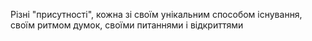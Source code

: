 Різні "присутності", кожна зі своїм унікальним способом існування, своїм ритмом думок, своїми питаннями і відкриттями